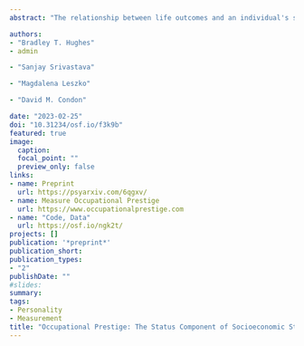 ```yaml
---
abstract: "The relationship between life outcomes and an individual's standing in the social and economic hierarchy of society is an important topic across the social sciences. Foundational to this work is assessing an individual’s standing in this hierarchy, often referred to as socioeconomic status (SES). One component of an individual’s SES, often overlooked in the psychological literature, is occupational prestige – the amount of status accorded to them based on their occupational role. In this research, we collected and validated a new index of occupational prestige for 1029 specific occupations, including all jobs in the US Department of Labor's O*NET database and 22 broader occupational families. In Study 1, we collected a comprehensive set of occupational prestige ratings and demonstrated their high reliability. In Study 2, we developed a crosswalk between the ratings collected in Study 1 and prior ratings of occupations listed in the US Census and show convergent validity with previous indices. In Studies 3 and 4 we used additional data to evaluate the construct validity of occupational prestige more broadly. In Study 3, we established convergent and discriminant validity with other indicators of SES: income and educational attainment. In Study 4, we use the O*NET database to identify the characteristics of occupations most strongly associated with prestige. These results support the validity of the index and suggest occupations with high prestige require skills traditionally emphasized in liberal arts education (e.g., critical thinking, reading comprehension)."

authors:
- "Bradley T. Hughes"
- admin

- "Sanjay Srivastava"

- "Magdalena Leszko"

- "David M. Condon"

date: "2023-02-25"
doi: "10.31234/osf.io/f3k9b"
featured: true
image:
  caption: 
  focal_point: ""
  preview_only: false
links:
- name: Preprint
  url: https://psyarxiv.com/6qgxv/
- name: Measure Occupational Prestige 
  url: https://www.occupationalprestige.com
- name: "Code, Data"
  url: https://osf.io/ngk2t/
projects: []
publication: '*preprint*'
publication_short:
publication_types:
- "2"
publishDate: ""
#slides: 
summary: 
tags:
- Personality
- Measurement
title: "Occupational Prestige: The Status Component of Socioeconomic Status"
---
```

